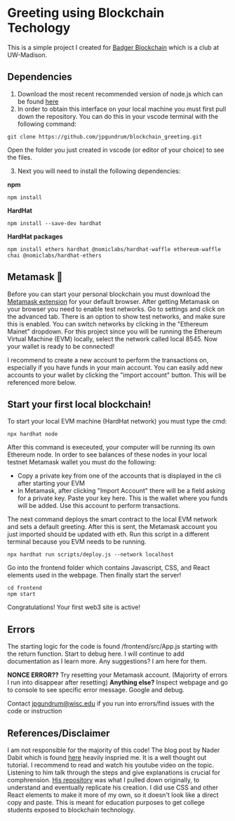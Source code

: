 # Greeting using Blockchain Techology

This is a simple project I created for [Badger Blockchain](https://www.badgerblockchain.com/) which is a club at UW-Madison. 

## Dependencies
1. Download the most recent recommended version of node.js which can be found [here](https://nodejs.org/en/)
2. In order to obtain this interface on your local machine you must first pull down the repository. You can do this in your vscode terminal 
with the following command:
```
git clone https://github.com/jpgundrum/blockchain_greeting.git
```
Open the folder you just created in vscode (or editor of your choice) to see the files.

3. Next you will need to install the following dependencies:

**npm**
```
npm install
```
**HardHat**
```
npm install --save-dev hardhat
```
**HardHat packages**
```
npm install ethers hardhat @nomiclabs/hardhat-waffle ethereum-waffle chai @nomiclabs/hardhat-ethers
```

## Metamask 🦊
Before you can start your personal blockchain you must download the [Metamask extension](https://metamask.io/) for your default browser. 
After getting Metamask on your browser you need to enable test networks. Go to settings and click on the advanced tab. There is an option to show
test networks, and make sure this is enabled. You can switch networks by clicking in the "Ethereum Mainet" dropdown. For this project since you will be running the
Ethereum Virtual Machine (EVM) locally, select the network called local 8545. Now your wallet is ready to be connected!

I recommend to create a new account to perform the transactions on, especially if you have funds in your main account. You can easily add new accounts to your wallet by clicking the 
"import account" button. This will be referenced more below.


## Start your first local blockchain!
To start your local EVM machine (HardHat network) you must type the cmd:
```
npx hardhat node
```
After this command is execeuted, your computer will be running its own Ethereum node. In order to see balances of these nodes in your local testnet Metamask wallet you must do the following:
* Copy a private key from one of the accounts that is displayed in the cli after starting your EVM
* In Metamask, after clicking "Import Account" there will be a field asking for a private key. Paste your key here. This is the wallet where you funds will be added. Use this account to perform transactions.

The next command deploys the smart contract to the local EVM network and sets a default greeting. After this is sent, the Metamask account you just imported should be updated with eth.
Run this script in a different terminal because you EVM needs to be running.
```
npx hardhat run scripts/deploy.js --network localhost
```

Go into the frontend folder which contains Javascript, CSS, and React elements used in the webpage.
Then finally start the server!
```
cd frontend
npm start
```
Congratulations! Your first web3 site is active! 

## Errors
The starting logic for the code is found /frontend/src/App.js starting with the return function. Start to debug here. I will continue to add documentation as I learn more. Any suggestions? I am here for them.

**NONCE ERROR??** Try resetting your Metamask account. (Majorirty of errors I run into disappear after resetting)
**Anything else?** Inspect webpage and go to console to see specific error message. Google and debug.

Contact jpgundrum@wisc.edu if you run into errors/find issues with the code or instruction

## References/Disclaimer
I am not responsible for the majority of this code! The blog post by Nader Dabit which is found [here](https://dev.to/dabit3/the-complete-guide-to-full-stack-ethereum-development-3j13)
heavily inspried me. It is a well thought out tutorial. I recommend to read and watch his youtube video on the topic. Listening to him talk through the steps and give explanations is crucial for comphrension. [His repository](https://github.com/dabit3/full-stack-ethereum) was what I pulled down originally, to understand and eventually replicate his creation. I did use CSS and other React elements
to make it more of my own, so it doesn't look like a direct copy and paste. This is meant for education purposes to get college students exposed to blockchain technology.